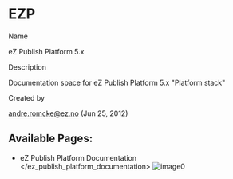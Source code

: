 EZP
===

Name

eZ Publish Platform 5.x

Description

Documentation space for eZ Publish Platform 5.x "Platform stack"

Created by

<andre.romcke@ez.no> (Jun 25, 2012)

Available Pages:
----------------

-   eZ Publish Platform
    Documentation &lt;/ez\_publish\_platform\_documentation&gt;
    ![image0](images/icons/contenttypes/home_page_16.png)


